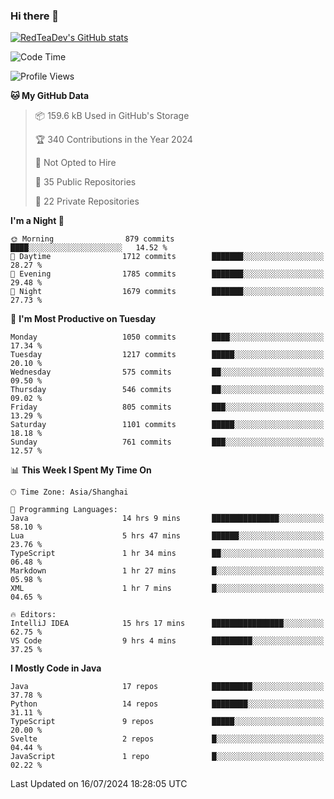 ### Hi there 👋

<!--
**RedTeaDev/RedTeaDev** is a ✨ _special_ ✨ repository because its `README.md` (this file) appears on your GitHub profile.

Here are some ideas to get you started:

- 🔭 I’m currently working on ...
- 🌱 I’m currently learning ...
- 👯 I’m looking to collaborate on ...
- 🤔 I’m looking for help with ...
- 💬 Ask me about ...
- 📫 How to reach me: ...
- 😄 Pronouns: ...
- ⚡ Fun fact: ...
-->

<!--
[![wakatime](https://wakatime.com/badge/user/6b101ed0-04c0-4490-9283-eb61f2efff96.svg)](https://wakatime.com/@6b101ed0-04c0-4490-9283-eb61f2efff96)
!-->

[![RedTeaDev's GitHub stats](https://github-readme-stats.vercel.app/api?username=RedTeaDev)](https://github.com/anuraghazra/github-readme-stats)
<!--
[![willianrod's wakatime stats](https://github-readme-stats.vercel.app/api/wakatime?username=RedTeaDev)](https://github.com/anuraghazra/github-readme-stats)
!-->
<!--START_SECTION:waka-->
![Code Time](http://img.shields.io/badge/Code%20Time-2%2C379%20hrs%2016%20mins-blue)

![Profile Views](http://img.shields.io/badge/Profile%20Views-0-blue)

**🐱 My GitHub Data** 

> 📦 159.6 kB Used in GitHub's Storage 
 > 
> 🏆 340 Contributions in the Year 2024
 > 
> 🚫 Not Opted to Hire
 > 
> 📜 35 Public Repositories 
 > 
> 🔑 22 Private Repositories 
 > 
**I'm a Night 🦉** 

```text
🌞 Morning                879 commits         ████░░░░░░░░░░░░░░░░░░░░░   14.52 % 
🌆 Daytime                1712 commits        ███████░░░░░░░░░░░░░░░░░░   28.27 % 
🌃 Evening                1785 commits        ███████░░░░░░░░░░░░░░░░░░   29.48 % 
🌙 Night                  1679 commits        ███████░░░░░░░░░░░░░░░░░░   27.73 % 
```
📅 **I'm Most Productive on Tuesday** 

```text
Monday                   1050 commits        ████░░░░░░░░░░░░░░░░░░░░░   17.34 % 
Tuesday                  1217 commits        █████░░░░░░░░░░░░░░░░░░░░   20.10 % 
Wednesday                575 commits         ██░░░░░░░░░░░░░░░░░░░░░░░   09.50 % 
Thursday                 546 commits         ██░░░░░░░░░░░░░░░░░░░░░░░   09.02 % 
Friday                   805 commits         ███░░░░░░░░░░░░░░░░░░░░░░   13.29 % 
Saturday                 1101 commits        █████░░░░░░░░░░░░░░░░░░░░   18.18 % 
Sunday                   761 commits         ███░░░░░░░░░░░░░░░░░░░░░░   12.57 % 
```


📊 **This Week I Spent My Time On** 

```text
🕑︎ Time Zone: Asia/Shanghai

💬 Programming Languages: 
Java                     14 hrs 9 mins       ███████████████░░░░░░░░░░   58.10 % 
Lua                      5 hrs 47 mins       ██████░░░░░░░░░░░░░░░░░░░   23.76 % 
TypeScript               1 hr 34 mins        ██░░░░░░░░░░░░░░░░░░░░░░░   06.48 % 
Markdown                 1 hr 27 mins        █░░░░░░░░░░░░░░░░░░░░░░░░   05.98 % 
XML                      1 hr 7 mins         █░░░░░░░░░░░░░░░░░░░░░░░░   04.65 % 

🔥 Editors: 
IntelliJ IDEA            15 hrs 17 mins      ████████████████░░░░░░░░░   62.75 % 
VS Code                  9 hrs 4 mins        █████████░░░░░░░░░░░░░░░░   37.25 % 
```

**I Mostly Code in Java** 

```text
Java                     17 repos            █████████░░░░░░░░░░░░░░░░   37.78 % 
Python                   14 repos            ████████░░░░░░░░░░░░░░░░░   31.11 % 
TypeScript               9 repos             █████░░░░░░░░░░░░░░░░░░░░   20.00 % 
Svelte                   2 repos             █░░░░░░░░░░░░░░░░░░░░░░░░   04.44 % 
JavaScript               1 repo              █░░░░░░░░░░░░░░░░░░░░░░░░   02.22 % 
```




 Last Updated on 16/07/2024 18:28:05 UTC
<!--END_SECTION:waka-->


